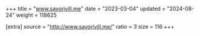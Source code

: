 +++
title = "www.sayorivill.me"
date = "2023-03-04"
updated = "2024-08-24"
weight = 118625

[extra]
source = "http://www.sayorivill.me/"
ratio = 3
size = 116
+++
